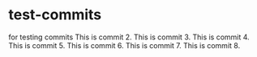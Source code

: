 # test-commits
for testing commits
This is commit 2. 
This is commit 3.
This is commit 4.
This is commit 5.
This is commit 6.
This is commit 7.
This is commit 8.
